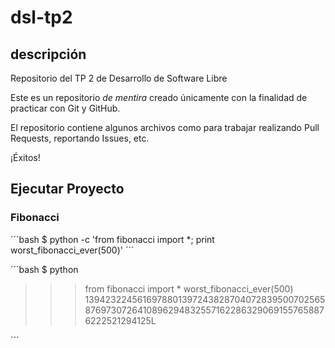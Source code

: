 # dsl-tp2

## descripción
Repositorio del TP 2 de Desarrollo de Software Libre

Este es un repositorio *de mentira* creado únicamente con la finalidad de practicar con Git y GitHub.

El repositorio contiene algunos archivos como para trabajar realizando Pull Requests, reportando Issues, etc.

¡Éxitos!

## Ejecutar Proyecto

### Fibonacci

´´´bash
$ python -c 'from fibonacci import *; print worst_fibonacci_ever(500)'
´´´

´´´bash
$ python
>>> from fibonacci import *
>>> worst_fibonacci_ever(500)
139423224561697880139724382870407283950070256587697307264108962948325571622863290691557658876222521294125L
>>> 
´´´
